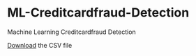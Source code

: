 # ML-Creditcardfraud-Detection
Machine Learning Creditcardfraud Detection

<a href="https://www.kaggle.com/mlg-ulb/creditcardfraud">Download</a>  the CSV file
